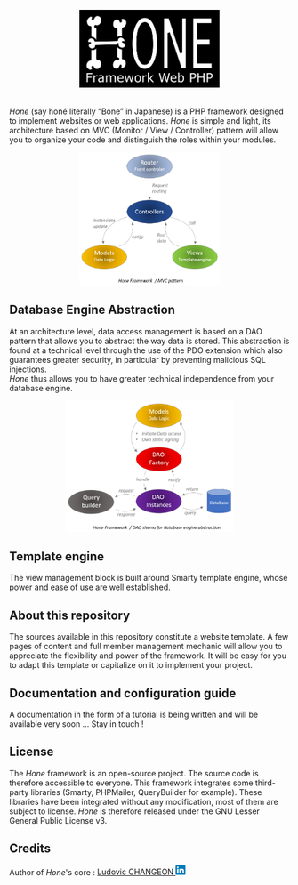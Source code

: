 <p align="center"> <img src = "./ressources/hone_logo.png"/ class="center" width=50%> </p>

<p>
<br>
<i>Hone</i> (say honé literally “Bone” in Japanese) is a PHP framework designed to implement websites or 
web applications. <i>Hone</i> is simple and light, its architecture based on MVC 
(Monitor / View / Controller) pattern will allow you to organize your code and 
distinguish the roles within your modules.
</p>
<p align="center"> <img src = "./ressources/hone_mvc.png"/ class="center" width=50%> </p>

## Database Engine Abstraction

<p>
At an architecture level, data access management is based on a DAO pattern that allows 
you to abstract the way data is stored. This abstraction is found at a technical level 
through the use of the PDO extension which also guarantees greater security, in particular 
by preventing malicious SQL injections. <br>
<i>Hone</i> thus allows you to have greater technical independence from your database engine.
</p>

<p align="center"> <img src = "./ressources/hone_dao.png"/ class="center" width=60%> </p>

## Template engine

<p>
The view management block is built around Smarty template engine, whose power and 
ease of use are well established.
</p>

## About this repository

<p>The sources available in this repository constitute a website template. 
A few pages of content and full member management mechanic will allow you to appreciate the 
flexibility and power of the framework. It will be easy for you to adapt this template 
or capitalize on it to implement your project.</p>

## Documentation and configuration guide

<p>A documentation in the form of a tutorial is being written and will be available very soon ...
Stay in touch !</p>

## License

<p>The <i>Hone</i> framework is an open-source project. The source code is therefore 
accessible to everyone. This framework integrates some third-party libraries 
(Smarty, PHPMailer, QueryBuilder for example). These libraries have been integrated 
without any modification, most of them are subject to license. 
<i>Hone</i> is therefore released under the GNU Lesser General Public License v3.</p>

## Credits

<p>
Author of <i>Hone</i>'s core : 
<a href="https://www.linkedin.com/in/ludovic-changeon-9047141b1/" target="new" rel="noopener noreferrer">
Ludovic CHANGEON <img src="./ressources/linkedin.png" width=20px alt="Ludovic CHANGEON"/></a><br>
</p>